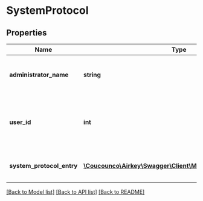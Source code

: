 # SystemProtocol

## Properties
Name | Type | Description | Notes
------------ | ------------- | ------------- | -------------
**administrator_name** | **string** | Name of the administrator who was responsible for this event | [optional] 
**user_id** | **int** | Unique identifier of the administrator who was responsible for this event | [optional] 
**system_protocol_entry** | [**\Coucounco\Airkey\Swagger\Client\Model\SystemProtocolEntry**](SystemProtocolEntry.md) | System protocol entry with event details | [optional] 

[[Back to Model list]](../README.md#documentation-for-models) [[Back to API list]](../README.md#documentation-for-api-endpoints) [[Back to README]](../README.md)



